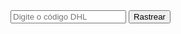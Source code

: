 <form id="rastreamento">
  <input type="text" id="codigo" placeholder="Digite o código DHL" required>
  <button type="submit">Rastrear</button>
</form>
<div id="resultado"></div>

<script>
document.getElementById("rastreamento").addEventListener("submit", function(e) {
  e.preventDefault();
  const codigo = document.getElementById("codigo").value;

  fetch(`https://api-eu.dhl.com/track/shipments?trackingNumber=${codigo}`, {
    method: "GET",
    headers: {
      "DHL-API-Key": "GAWegOrzyTeGp9mXBygDZ9GCIk7Df7rS"
    }
  })
  .then(res => res.json())
  .then(data => {
    const status = data.shipments?.[0]?.status?.status;
    document.getElementById("resultado").innerText =
      "Status atual: " + status;
  });
});
</script>
